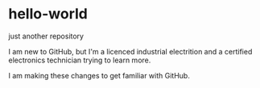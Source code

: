 # hello-world
just another repository

I am new to GitHub, but I'm a licenced industrial electrition and a certified electronics technician trying to learn more.

I am making these changes to get familiar with GitHub.
